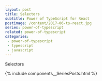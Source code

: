 ```yaml
---
layout: post
title: Selectors
subtitle: Power of TypeScript for React
postimage: /content/2017-06-ts-react.jpg
series: power-of-typescript
related: power-of-typescript
categories:
 - power-of-typescript
 - typescript
 - javascript
---
```


Selectors

{% include components__SeriesPosts.html %}

